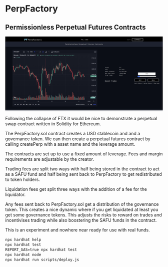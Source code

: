 # PerpFactory
## Permissionless Perpetual Futures Contracts

![screenshot](https://github.com/jamesbachini/PerpFactory/blob/master/docs/screenshot.png?raw=true)

Following the collapse of FTX it would be nice to demonstrate a perpetual swap contract written in Solidity for Ethereum.

The PerpFactory.sol contract creates a USD stablecoin and and a governance token. We can then create a perpetual futures contract by calling createPerp with a asset name and the leverage amount.

The contracts are set up to use a fixed amount of leverage. Fees and margin requirements are adjustable by the creator.

Trading fees are split two ways with half being stored in the contract to act as a SAFU fund and half being sent back to PerpFactory to get redistributed to token holders.

Liquidation fees get split three ways with the addition of a fee for the liquidator.

Any fees sent back to PerpFactory.sol get a distribution of the governance token. This creates a nice dynamic where if you get liquidated at least you get some governance tokens. This adjusts the risks to reward on trades and incentivises trading while also boostering the SAFU funds in the contract.

This is an experiment and nowhere near ready for use with real funds.

```shell
npx hardhat help
npx hardhat test
REPORT_GAS=true npx hardhat test
npx hardhat node
npx hardhat run scripts/deploy.js
```
